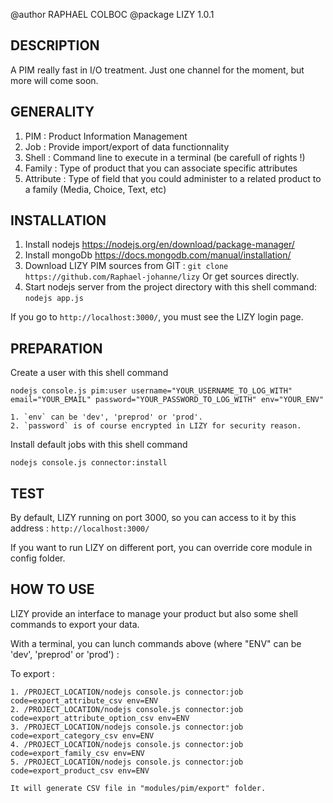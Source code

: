 @author RAPHAEL COLBOC
@package LIZY 1.0.1

DESCRIPTION
-----------

A PIM really fast in I/O treatment. Just one channel for the moment, but more will come soon.

GENERALITY
-----------

1. PIM : Product Information Management
2. Job : Provide import/export of data functionnality
3. Shell : Command line to execute in a terminal (be carefull of rights !)
4. Family : Type of product that you can associate specific attributes
5. Attribute : Type of field that you could administer to a related product to a family (Media, Choice, Text, etc)

INSTALLATION
------------

1. Install nodejs https://nodejs.org/en/download/package-manager/
2. Install mongoDb https://docs.mongodb.com/manual/installation/
3. Download LIZY PIM sources from GIT : 
`git clone https://github.com/Raphael-johanne/lizy`
Or get sources directly.
4. Start nodejs server from the project directory with this shell command: `nodejs app.js`

If you go to `http://localhost:3000/`, you must see the LIZY login page.

PREPARATION 
------------

Create a user with this shell command

`nodejs console.js pim:user username="YOUR_USERNAME_TO_LOG_WITH" email="YOUR_EMAIL" password="YOUR_PASSWORD_TO_LOG_WITH" env="YOUR_ENV"`

	1. `env` can be 'dev', 'preprod' or 'prod'.
	2. `password` is of course encrypted in LIZY for security reason.

Install default jobs with this shell command

`nodejs console.js connector:install`

TEST
------------

By default, LIZY running on port 3000, so you can access to it by this address : `http://localhost:3000/`

If you want to run LIZY on different port, you can override core module in config folder.

HOW TO USE
------------

LIZY provide an interface to manage your product but also some shell commands to export your data.

With a terminal, you can lunch commands above (where "ENV" can be 'dev', 'preprod' or 'prod') :

To export :

	1. /PROJECT_LOCATION/nodejs console.js connector:job code=export_attribute_csv env=ENV
	2. /PROJECT_LOCATION/nodejs console.js connector:job code=export_attribute_option_csv env=ENV
	3. /PROJECT_LOCATION/nodejs console.js connector:job code=export_category_csv env=ENV
	4. /PROJECT_LOCATION/nodejs console.js connector:job code=export_family_csv env=ENV
	5. /PROJECT_LOCATION/nodejs console.js connector:job code=export_product_csv env=ENV

	It will generate CSV file in "modules/pim/export" folder.





